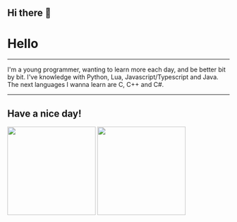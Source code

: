 ## Hi there 👋

# Hello
***
I'm a young programmer, wanting to learn more each day, and be better bit by bit. I've knowledge with Python, Lua, Javascript/Typescript and Java.
The next languages I wanna learn are C, C++ and C#.
***
## Have a nice day!

<div>
  <img height="200rem" src="https://github-readme-stats.vercel.app/api?username=MarioJunior01&hide=contribs&hide_title=true&include_all_commits=true&show_icons=true&theme=transparent" />
  <img height="200rem" src="https://github-readme-stats.vercel.app/api/top-langs/?username=MarioJunior01&layout=donut&theme=transparent" />
</div>
